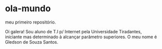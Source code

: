 # ola-mundo
meu primeiro repositório.

Oi galera! Sou aluno de T.I p/ Internet pela Universidade Tiradantes, iniciante mas determinado à alcançar parâmetro superiores. O meu nome é Gledson de Souza Santos.

